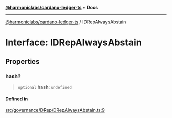 [**@harmoniclabs/cardano-ledger-ts**](../README.md) • **Docs**

***

[@harmoniclabs/cardano-ledger-ts](../globals.md) / IDRepAlwaysAbstain

# Interface: IDRepAlwaysAbstain

## Properties

### hash?

> `optional` **hash**: `undefined`

#### Defined in

[src/governance/DRep/DRepAlwaysAbstain.ts:9](https://github.com/HarmonicLabs/cardano-ledger-ts/blob/94dd590ffe94133126b0d8d49920fc7b002e1975/src/governance/DRep/DRepAlwaysAbstain.ts#L9)
